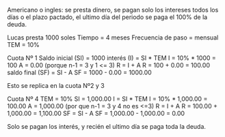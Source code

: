 Americano o ingles: se presta dinero, se pagan solo los intereses todos los días o el plazo pactado, el ultimo día del periodo se paga el 100% de la deuda.
   
   Lucas presta 1000 soles
   Tiempo = 4 meses
   Frecuencia de paso = mensual
   TEM = 10%
   
   Cuota Nº 1
   Saldo inicial (SI) = 1000
   interés (I) = SI * TEM
   I = 10% * 1000 = 100
   A = 0.00 (porque n-1 = 3 y 1 <= 3)
   R = I + A
   R = 100 + 0.00 = 100.00
   saldo final (SF) = SI - A
   SF = 1000 - 0.00 = 1000.00
   
   Esto se replica en la cuota Nº2 y 3
   
   Cuota Nº 4
   TEM = 10%
   SI = 1,000.00
   I = SI * TEM
   I = 10% * 1,000.00 = 100.00
   A = 1,000.00 (por que n-1 = 3 y 4 no es <=3)
   R = I + A
   R = 100.00 + 1,000.00 = 1,100.00
   SF = SI - A
   SF = 1,000.00 - 1,000.00 = 0.00
   
   Solo se pagan los interés, y recién el ultimo día se paga toda la deuda.